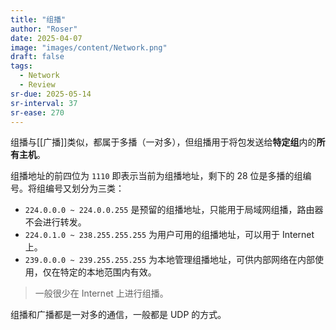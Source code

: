 ```yaml
---
title: "组播"
author: "Roser"
date: 2025-04-07
image: "images/content/Network.png"
draft: false
tags:
  - Network
  - Review
sr-due: 2025-05-14
sr-interval: 37
sr-ease: 270
---
```

组播与[[广播]]类似，都属于多播（一对多），但组播用于将包发送给**特定组**内的**所有主机**。

组播地址的前四位为 `1110` 即表示当前为组播地址，剩下的 28 位是多播的组编号。将组编号又划分为三类：

- `224.0.0.0 ~ 224.0.0.255` 是预留的组播地址，只能用于局域网组播，路由器不会进行转发。
- `224.0.1.0 ~ 238.255.255.255` 为用户可用的组播地址，可以用于 Internet 上。
- `239.0.0.0 ~ 239.255.255.255` 为本地管理组播地址，可供内部网络在内部使用，仅在特定的本地范围内有效。

> 一般很少在 Internet 上进行组播。

组播和广播都是一对多的通信，一般都是 UDP 的方式。